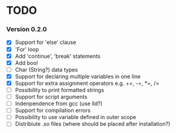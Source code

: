 TODO
=========

### Version 0.2.0

* [x] Support for 'else' clause
* [x] 'For' loop
* [x] Add 'continue', 'break' statements
* [x] Add bool
* [ ] Char (String?) data types
* [x] Support for declaring multiple variables in one line
* [x] Support for extra assignment operators e.g. +=, -=, *=, /=
* [ ] Possibility to print formatted strings
* [ ] Support for script arguments
* [ ] Indenpendence from gcc (use lld?)
* [ ] Support for compilation errors
* [ ] Possibility to use variable defined in outer scope
* [ ] Distribiute .so files (where should be placed after installation?)